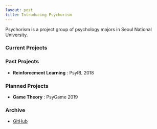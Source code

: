 ```yaml
---
layout: post
title: Introducing Psychorism
---
```


Psychorism is a project group of psychology majors in Seoul National University. 

### Current Projects

### Past Projects

* **Reinforcement Learning** : PsyRL 2018

### Planned Projects

* **Game Theory** : PsyGame 2019

### Archive

* [GitHub](https://github.com/Psychorism/)
